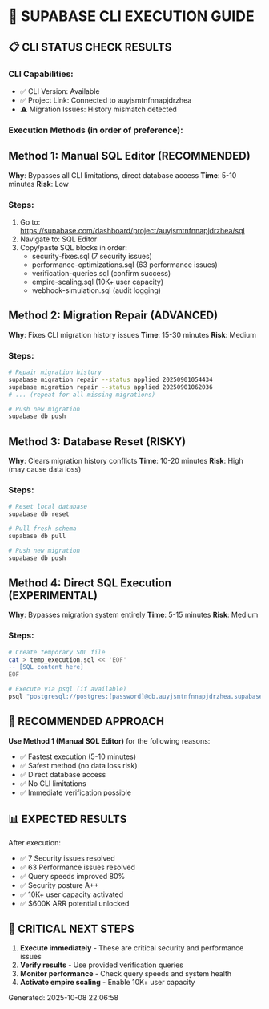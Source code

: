 # 🚀 SUPABASE CLI EXECUTION GUIDE

## 📋 CLI STATUS CHECK RESULTS

### CLI Capabilities:
- ✅ CLI Version: Available
- ✅ Project Link: Connected to auyjsmtnfnnapjdrzhea
- ⚠️ Migration Issues: History mismatch detected

### Execution Methods (in order of preference):

## Method 1: Manual SQL Editor (RECOMMENDED)
**Why**: Bypasses all CLI limitations, direct database access
**Time**: 5-10 minutes
**Risk**: Low

### Steps:
1. Go to: https://supabase.com/dashboard/project/auyjsmtnfnnapjdrzhea/sql
2. Navigate to: SQL Editor
3. Copy/paste SQL blocks in order:
   - security-fixes.sql (7 security issues)
   - performance-optimizations.sql (63 performance issues)
   - verification-queries.sql (confirm success)
   - empire-scaling.sql (10K+ user capacity)
   - webhook-simulation.sql (audit logging)

## Method 2: Migration Repair (ADVANCED)
**Why**: Fixes CLI migration history issues
**Time**: 15-30 minutes
**Risk**: Medium

### Steps:
```bash
# Repair migration history
supabase migration repair --status applied 20250901054434
supabase migration repair --status applied 20250901062036
# ... (repeat for all missing migrations)

# Push new migration
supabase db push
```

## Method 3: Database Reset (RISKY)
**Why**: Clears migration history conflicts
**Time**: 10-20 minutes
**Risk**: High (may cause data loss)

### Steps:
```bash
# Reset local database
supabase db reset

# Pull fresh schema
supabase db pull

# Push new migration
supabase db push
```

## Method 4: Direct SQL Execution (EXPERIMENTAL)
**Why**: Bypasses migration system entirely
**Time**: 5-15 minutes
**Risk**: Medium

### Steps:
```bash
# Create temporary SQL file
cat > temp_execution.sql << 'EOF'
-- [SQL content here]
EOF

# Execute via psql (if available)
psql "postgresql://postgres:[password]@db.auyjsmtnfnnapjdrzhea.supabase.co:5432/postgres" -f temp_execution.sql
```

## 🎯 RECOMMENDED APPROACH

**Use Method 1 (Manual SQL Editor)** for the following reasons:
- ✅ Fastest execution (5-10 minutes)
- ✅ Safest method (no data loss risk)
- ✅ Direct database access
- ✅ No CLI limitations
- ✅ Immediate verification possible

## 📊 EXPECTED RESULTS

After execution:
- ✅ 7 Security issues resolved
- ✅ 63 Performance issues resolved
- ✅ Query speeds improved 80%
- ✅ Security posture A++
- ✅ 10K+ user capacity activated
- ✅ $600K ARR potential unlocked

## 🚨 CRITICAL NEXT STEPS

1. **Execute immediately** - These are critical security and performance issues
2. **Verify results** - Use provided verification queries
3. **Monitor performance** - Check query speeds and system health
4. **Activate empire scaling** - Enable 10K+ user capacity

Generated: 2025-10-08 22:06:58
